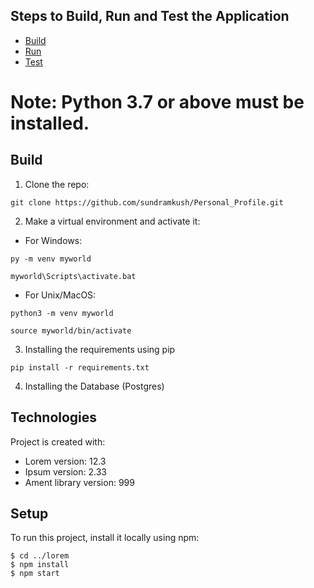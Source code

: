 ## Steps to Build, Run and Test the Application 
* [Build](#build)
* [Run](#run)
* [Test](#test)

# Note: Python 3.7 or above must be installed.

## Build
1. Clone the repo:
```
git clone https://github.com/sundramkush/Personal_Profile.git
```
2. Make a virtual environment and activate it:
* For Windows:
```
py -m venv myworld
```
```
myworld\Scripts\activate.bat
```
* For Unix/MacOS:
```
python3 -m venv myworld
```
```
source myworld/bin/activate
```
3. Installing the requirements using pip
```
pip install -r requirements.txt
```
4. Installing the Database (Postgres)
## Technologies
Project is created with:
* Lorem version: 12.3
* Ipsum version: 2.33
* Ament library version: 999
	
## Setup
To run this project, install it locally using npm:

```
$ cd ../lorem
$ npm install
$ npm start
```
